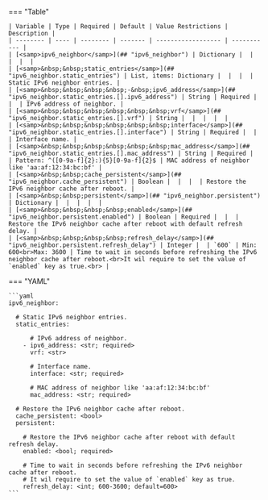 <!--
  ~ Copyright (c) 2024 Arista Networks, Inc.
  ~ Use of this source code is governed by the Apache License 2.0
  ~ that can be found in the LICENSE file.
  -->
=== "Table"

    | Variable | Type | Required | Default | Value Restrictions | Description |
    | -------- | ---- | -------- | ------- | ------------------ | ----------- |
    | [<samp>ipv6_neighbor</samp>](## "ipv6_neighbor") | Dictionary |  |  |  |  |
    | [<samp>&nbsp;&nbsp;static_entries</samp>](## "ipv6_neighbor.static_entries") | List, items: Dictionary |  |  |  | Static IPv6 neighbor entries. |
    | [<samp>&nbsp;&nbsp;&nbsp;&nbsp;-&nbsp;ipv6_address</samp>](## "ipv6_neighbor.static_entries.[].ipv6_address") | String | Required |  |  | IPv6 address of neighbor. |
    | [<samp>&nbsp;&nbsp;&nbsp;&nbsp;&nbsp;&nbsp;vrf</samp>](## "ipv6_neighbor.static_entries.[].vrf") | String |  |  |  |  |
    | [<samp>&nbsp;&nbsp;&nbsp;&nbsp;&nbsp;&nbsp;interface</samp>](## "ipv6_neighbor.static_entries.[].interface") | String | Required |  |  | Interface name. |
    | [<samp>&nbsp;&nbsp;&nbsp;&nbsp;&nbsp;&nbsp;mac_address</samp>](## "ipv6_neighbor.static_entries.[].mac_address") | String | Required |  | Pattern: ^([0-9a-f]{2}:){5}[0-9a-f]{2}$ | MAC address of neighbor like 'aa:af:12:34:bc:bf' |
    | [<samp>&nbsp;&nbsp;cache_persistent</samp>](## "ipv6_neighbor.cache_persistent") | Boolean |  |  |  | Restore the IPv6 neighbor cache after reboot. |
    | [<samp>&nbsp;&nbsp;persistent</samp>](## "ipv6_neighbor.persistent") | Dictionary |  |  |  |  |
    | [<samp>&nbsp;&nbsp;&nbsp;&nbsp;enabled</samp>](## "ipv6_neighbor.persistent.enabled") | Boolean | Required |  |  | Restore the IPv6 neighbor cache after reboot with default refresh delay. |
    | [<samp>&nbsp;&nbsp;&nbsp;&nbsp;refresh_delay</samp>](## "ipv6_neighbor.persistent.refresh_delay") | Integer |  | `600` | Min: 600<br>Max: 3600 | Time to wait in seconds before refreshing the IPv6 neighbor cache after reboot.<br>It wil require to set the value of `enabled` key as true.<br> |

=== "YAML"

    ```yaml
    ipv6_neighbor:

      # Static IPv6 neighbor entries.
      static_entries:

          # IPv6 address of neighbor.
        - ipv6_address: <str; required>
          vrf: <str>

          # Interface name.
          interface: <str; required>

          # MAC address of neighbor like 'aa:af:12:34:bc:bf'
          mac_address: <str; required>

      # Restore the IPv6 neighbor cache after reboot.
      cache_persistent: <bool>
      persistent:

        # Restore the IPv6 neighbor cache after reboot with default refresh delay.
        enabled: <bool; required>

        # Time to wait in seconds before refreshing the IPv6 neighbor cache after reboot.
        # It wil require to set the value of `enabled` key as true.
        refresh_delay: <int; 600-3600; default=600>
    ```
